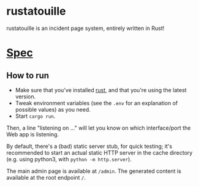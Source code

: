 # rustatouille

rustatouille is an incident page system, entirely written in Rust!

# [Spec](https://annuel2.framapad.org/p/statut-rs)

## How to run

- Make sure that you've installed [rust](https://rustup.rs/), and that you're using the latest
  version.
- Tweak environment variables (see the `.env` for an explanation of possible values) as you need.
- Start `cargo run`.

Then, a line "listening on ..." will let you know on which interface/port the Web app is listening.

By default, there's a (bad) static server stub, for quick testing; it's recommended to start an
actual static HTTP server in the cache directory (e.g. using python3, with `python -m http.server`).

The main admin page is available at `/admin`. The generated content is available at the root
endpoint `/`.
